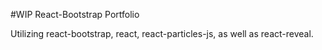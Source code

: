 #WIP React-Bootstrap Portfolio

Utilizing react-bootstrap, react, react-particles-js, as well as react-reveal.